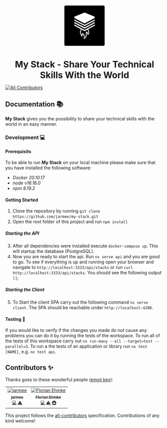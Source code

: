 <p align="center">
  <img src="./docs/assets/logo.png" width="128" height="128" alt="my-stack-logo">
  <br>
</p>
<h1 align="center" style="margin-bottom: 0px; padding-bottom: 0px;">My Stack - Share Your Technical Skills With the World</h1>

<!-- ALL-CONTRIBUTORS-BADGE:START - Do not remove or modify this section -->

[![All Contributors](https://img.shields.io/badge/all_contributors-2-orange.svg?style=flat-square)](#contributors-)

<!-- ALL-CONTRIBUTORS-BADGE:END -->

## Documentation 📚

**My Stack** gives you the possibility to share your technical skills with the world in an easy manner.

### Development 💻

#### Prerequisits

To be able to run **My Stack** on your local machine please make sure that you have installed the following software:

- _Docker 20.10.17_
- _node v16.16.0_
- _npm 8.19.2_

#### Getting Started

1. Clone the repository by running `git clone https://github.com/jarmee/my-stack.git`
2. Open the root folder of this project and run `npm install`

##### Starting the API

3. After all dependencies were installed execute `docker-compose up`. This will startup the database (PostgreSQL).
4. Now you are ready to start the api. Run `nx serve api` and you are good to go. To see if everything is up and running open your browser and navigate to `http://localhost:3333/api/stacks` or run `curl http://localhost:3333/api/stacks`. You should see the following output `[]`;

##### Starting the Client

5. To Start the client SPA carry out the following command `nx serve client`. The SPA should be reachable under `http://localhost:4200`.

#### Testing 🧪

If you would like to verify if the changes you made do not cause any problems you can do it by running the tests of the workspace. To run all of the tests of this workspace carry out `nx run-many --all --target=test --parallel=3`. To run a the tests of an application or library run `nx test [NAME]`, e.g. `nx test api`.

## Contributors ✨

Thanks goes to these wonderful people ([emoji key](https://allcontributors.org/docs/en/emoji-key)):

<!-- ALL-CONTRIBUTORS-LIST:START - Do not remove or modify this section -->
<!-- prettier-ignore-start -->
<!-- markdownlint-disable -->
<table>
  <tbody>
    <tr>
      <td align="center"><a href="https://github.com/jarmee"><img src="https://avatars.githubusercontent.com/u/974638?v=4?s=100" width="100px;" alt="jarmee"/><br /><sub><b>jarmee</b></sub></a><br /><a href="https://github.com/jarmee/my-stack/commits?author=jarmee" title="Code">💻</a> <a href="https://github.com/jarmee/my-stack/commits?author=jarmee" title="Tests">⚠️</a></td>
      <td align="center"><a href="https://github.com/florianehmke"><img src="https://avatars.githubusercontent.com/u/39598674?v=4?s=100" width="100px;" alt="Florian Ehmke"/><br /><sub><b>Florian Ehmke</b></sub></a><br /><a href="https://github.com/jarmee/my-stack/commits?author=florianehmke" title="Code">💻</a> <a href="https://github.com/jarmee/my-stack/commits?author=florianehmke" title="Tests">⚠️</a> <a href="#infra-florianehmke" title="Infrastructure (Hosting, Build-Tools, etc)">🚇</a></td>
    </tr>
  </tbody>
</table>

<!-- markdownlint-restore -->
<!-- prettier-ignore-end -->

<!-- ALL-CONTRIBUTORS-LIST:END -->

This project follows the [all-contributors](https://github.com/all-contributors/all-contributors) specification. Contributions of any kind welcome!
